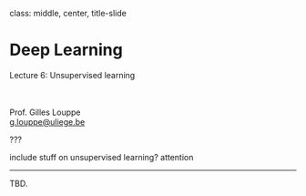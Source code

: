 class: middle, center, title-slide

# Deep Learning

Lecture 6: Unsupervised learning

<br><br>
Prof. Gilles Louppe<br>
[g.louppe@uliege.be](g.louppe@uliege.be)

???

include stuff on unsupervised learning?
attention

---

TBD.
